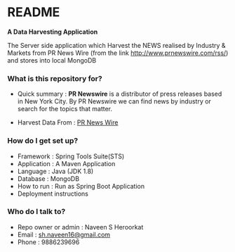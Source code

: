 # README #

**A Data Harvesting Application**

The Server side application which Harvest the NEWS realised by Industry & Markets from PR News Wire (from the link http://www.prnewswire.com/rss/) and stores into local MongoDB

### What is this repository for? ###

* Quick summary : 
     **PR Newswire** is a distributor of press releases based in New York City. By PR Newswire we can find news by industry or search for the topics that matter.
 

* Harvest Data From : [PR News Wire](http://www.prnewswire.com/rss/)

### How do I get set up? ###

* Framework : Spring Tools Suite(STS) 
* Application : A Maven Application
* Language : Java (JDK 1.8)
* Database : MongoDB
* How to run : Run as Spring Boot Application
* Deployment instructions

### Who do I talk to? ###

* Repo owner or admin : Naveen S Heroorkat
* Email : sh.naveen16@gmail.com
* Phone : 9886239696